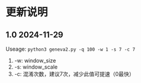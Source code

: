 # 更新说明
## 1.0 2024-11-29
Useage: `python3 geneva2.py -q 100 -w 1 -s 7 -c 7`

1. -w: window_size
2. -s: window_scale 
3. -c: 混淆次数，建议7次，减少此值可提速（0最快）
